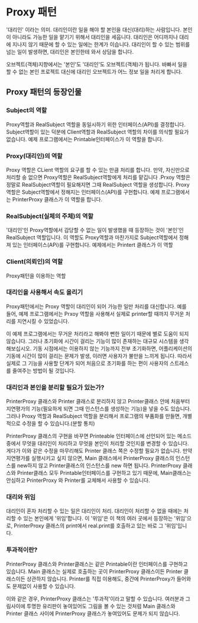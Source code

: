 # Proxy 패턴

'대리인' 이라는 의미. 대리인이란 일을 해야 할 본인을 대신(대리)하는 사람입니다. 본인이 아니라도 가능한 일을 맡기기 위해서 대리인을 세웁니다. 대리인은 어디까지나 대리에 지나지 않기 때문에 할 수 있는 일에는 한계가 이습니다. 대리인이 할 수 있는 범위를 넘는 일이 발생하면, 대리인은 본인한테 와서 상담을 합니다.

오브젝트(객체)지향에서는  '본인'도 '대리인'도 오브젝트(객체)가 됩니다. 바빠서 일을 할 수 없는 본인 프로젝트 대신에 대리인 오브젝트가 어느 정보 일을 처리게 합니다.



## Proxy 패턴의 등장인물

### Subject의 역할

Proxy역할과 RealSubject 역할을 동일시하기 위한 인터페이스(API)를 결정합니다. Subject역할이 있는 덕분에 Client역할과 RealSubject 역할의 차이를 의식할 필요가 없습니다. 예제 프로그램에서는 Printable인터페이스가 이 역할을 합니다.

### Proxy(대리인)의 역할

Proxy 역할은 CLient 역할의 요구를 할 수 있는 만큼 처리를 합니다. 만약, 자신만으로 처리할 숭 없으면 Proxy역할은 RealSubject역할에게 처리를 맡깁니다 .Prxoy 역할은 정말로 RealSubject역할이 필요해지면 그때 RealSubject 역할을 생성합니다. Proxy 역할은 Subject역할에서 정해지는 인터페이스(API)를 구현합니다. 예제 프로그램에서는 PrinterProxy 클래스가 이 역할을 합니다.

### RealSubject(실체의 주체)의 역할

'대리인'인 Proxy역할에서 감당할 수 없는 일이 발생했을 때 등장하는 것이 '본인'인 RealSubject 역할입니다. 이 역할도 Proxy역할과 마찬가지로 Subject역할에서 정해져 있는 인터페이스(APi)를 구현합니다. 예제에서는 Printert 클래스가 이 역할

### Client(의뢰인)의 역할

Proxy패턴을 이용하는 역할





### 대리인을 사용해서 속도 올리기

Proxy패턴에서는 Proxy 역할이 대리인이 되어 가능한 일만 처리를 대신합니다. 예를 들어, 예제 프로그램에서는 Prxoy 역할을 사용해서 실제로 printer할 때까지 무거운 처리를 지연시킬 수 있었습니다.

이 예제 프로그램에서는 무거운 처리라고 해봐야 뻔한 일이기 때문에 별로 도움이 되지 않습니다. 그러나 초기화에 시간이 걸리는 기능이 많이 존재하는 대규모 시스템을 생각해보십시오. 기동 시점에서는 이용하지 않는 기능까지 전부 초기화하면, 어플리케이션의 기동에 시간이 많이 걸리는 문제가 발생, 이러면 사용자가 불만을 느끼게 됩니다. 따라서 실제로 그 기능을 사용할 단계가 되어 처음으로 초기화를 하는 편이 사용자의 스트레스를 줄여주는 방법이 될 것입니다.



### 대리인과 본인을 분리할 필요가 있는가?

PrinterProxy 클래스와 Printer 클래스로 분리하지 않고 Printer클래스 안에 처음부터 지연평가의 기능(필요하게 되면 그때 인스턴스를 생성하는 기능)을 넣을 수도 있습니다. 그러나 Proxy 역할과 RealSubject 역할을 분리해서 프로그램의 부품화를 만들면, 개별적으로 수정을 할 수 있습니다.(분할 통치)

PrinterProxy 클래스의 구현을 바꾸면 Printeable 인터페이스에 선언되어 있는 메소드 중에서 무엇을 대리인이 처리하고 무엇을 본인이 처리할 것인지를 변경할 수 있습니다. 게다가 이와 같은 수정을 마무리해도 Printer 클래스 쪽은 수정할 필요가 없습니다. 만약 지연평가를 실행시키고 싶지 않으면, Main 클래스에서 PrinterProxy 클래스의 인스턴스를 new하지 않고 Printer클래스의 인스턴스를 new 하면 됩니다. PrinterProxy 클래스와 Printer클래스 모두 Printable인터페이스를 구현하고 있기 때문에, Main클래스는 안심하고 PrinterProxy 와 Printer를 교체해서 사용할 수 있습니다.



### 대리와 위임

대리인이 혼자 처리할 수 있는 일은 대리인이 처리. 대리인이 처리할 수 없을 때에는 처리할 수 있는 본인에게 '위임'합니다. 이 '위임'은 이 책의 여러 곳에서 등장하는 '위임'으로, PrinterProxy 클래스의 print에서 real.print를 호출하고 있는 바로 그  '위임'입니다.



### 투과적이란?

PrinterProxy 클래스와 Printer클래스는 같은 Printable이란 인터페이스를 구현하고 있습니다. Main 클래스는 실제로 호출하는 곳이 PrinterProxy 클래스이든 Printer 클래스이든 상관하지 않습니다. Printer를 직접 이용해도, 중간에 PrinterProxy가 들어와도 문제없이 사용할 수 있습니다.

이와 같은 경우, PrinterProxy 클래스는 '투과적'이라고 말할 수 있습니다. 여러분과 그림사이에 투명한 유리판이 놓여있어도 그림을 볼 수 있는 것처럼 Main 클래스와 Printer 클래스 사이에 PrinterProxy 클래스가 놓여있어도 문제가 되지 않습니다.

